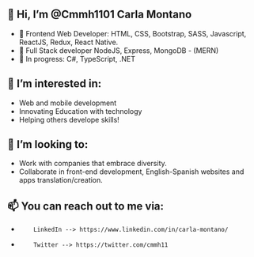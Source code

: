 ## 👋 Hi, I’m @Cmmh1101 Carla Montano

   - 🌱 Frontend Web Developer: HTML, CSS, Bootstrap, SASS, Javascript, ReactJS, Redux, React Native. 
   - 🌱 Full Stack developer NodeJS, Express, MongoDB - (MERN)
   - 🌱 In progress: C#, TypeScript, .NET

## 👀 I’m interested in:
   -  Web and mobile development
   -  Innovating Education with technology
   -  Helping others develope skills!
 
## 💞️ I’m looking to:
   - Work with companies that embrace diversity.
   - Collaborate in front-end development, English-Spanish websites and apps translation/creation. 


## 📫 You can reach out to me via: 

-         LinkedIn --> https://www.linkedin.com/in/carla-montano/ 
-         Twitter --> https://twitter.com/cmmh11

<!---
Cmmh1101/Cmmh1101 is a ✨ special ✨ repository because its `README.md` (this file) appears on your GitHub profile.
You can click the Preview link to take a look at your changes.
--->
